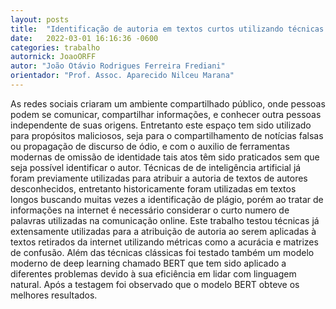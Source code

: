 ```yaml
---
layout: posts
title:  "Identificação de autoria em textos curtos utilizando técnicas de processamento de linguagem natural"
date:   2022-03-01 16:16:36 -0600
categories: trabalho
autornick: JoaoORFF
autor: "João Otávio Rodrigues Ferreira Frediani"
orientador: "Prof. Assoc. Aparecido Nilceu Marana"
---
```

As redes sociais criaram um ambiente compartilhado público, onde pessoas podem se comunicar, compartilhar informações, e conhecer outra pessoas independente de suas origens. Entretanto este espaço tem sido utilizado para propósitos maliciosos, seja para o compartilhamento de notícias falsas ou propagação de discurso de ódio, e com o auxilio de ferramentas modernas de omissão de identidade tais atos têm sido praticados sem que seja possível identificar o autor. Técnicas de de inteligência artificial já foram previamente utilizadas para atribuir a autoria de textos de autores desconhecidos, entretanto historicamente foram utilizadas em textos longos buscando muitas vezes a identificação de plágio, porém ao tratar de informações na internet é necessário considerar o curto numero de palavras utilizadas na comunicação online. Este trabalho testou técnicas já extensamente utilizadas para a atribuição de autoria ao serem aplicadas à textos retirados da internet utilizando métricas como a acurácia e matrizes de confusão. Além das técnicas clássicas foi testado também um modelo moderno de deep learning chamado BERT que tem sido aplicado a diferentes problemas devido à sua eficiência em lidar com linguagem natural. Após a testagem foi observado que o modelo BERT obteve os melhores resultados.